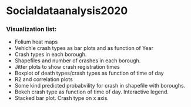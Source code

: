# Socialdataanalysis2020

### Visualization list:

- Folium heat maps
- Vehichle crash types as bar plots and as function of Year
- Crash types in each borough.
- Shapefiles and number of crashes in each borough. 
- Jitter plots to show crash registration times
- Boxplot of death types/crash types as function of time of day
- R2 and correlation plots
- Some kind predicted probabvility for crash in shapefile with boroughs. 
- Bokeh crash type as function of time of day. Interactive legend. 
- Stacked bar plot. Crash type on x axis. 
